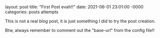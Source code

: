 layout: post
title: "First Post evah!!"
date: 2021-06-01 23:01:00 -0000
categories: posts attempts

This is not a real blog post, it is just something I did to try the post creation.

Btw, always remember to comment out the "base-url" from the config file!!
